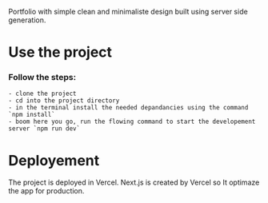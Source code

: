 Portfolio with simple clean and minimaliste design built using server side generation.

# Use the project
### Follow the steps:
    - clone the project
    - cd into the project directory
    - in the terminal install the needed depandancies using the command `npm install`
    - boom here you go, run the flowing command to start the developement server `npm run dev`
# Deployement 

The project is deployed in Vercel. Next.js is created by Vercel so It optimaze the app for production.